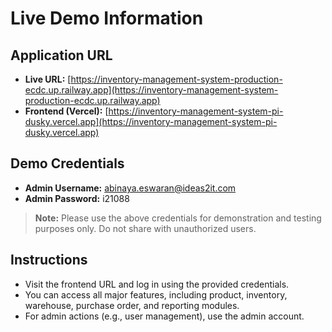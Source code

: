 # Live Demo Information

## Application URL
- **Live URL:** [https://inventory-management-system-production-ecdc.up.railway.app](https://inventory-management-system-production-ecdc.up.railway.app)
- **Frontend (Vercel):** [https://inventory-management-system-pi-dusky.vercel.app](https://inventory-management-system-pi-dusky.vercel.app)

## Demo Credentials
- **Admin Username:** abinaya.eswaran@ideas2it.com
- **Admin Password:** i21088

> **Note:** Please use the above credentials for demonstration and testing purposes only. Do not share with unauthorized users.

## Instructions
- Visit the frontend URL and log in using the provided credentials.
- You can access all major features, including product, inventory, warehouse, purchase order, and reporting modules.
- For admin actions (e.g., user management), use the admin account.
